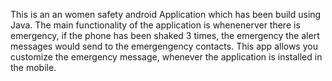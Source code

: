 This is an an women safety android Application which has been build using Java.
The main functionality of the application is whenenerver there is emergency, 
if the phone has been shaked 3 times, the emergency the alert messages would send to the emergengency contacts.
This app allows you customize the emergency message, whenever the application is installed in the mobile.
